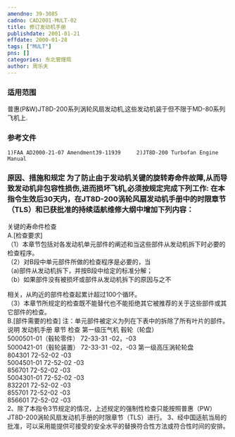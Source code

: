 ```yaml
---
amendno: 39-3085  
cadno: CAD2001-MULT-02  
title: 修订发动机手册  
publishdate: 2001-01-21  
effdate: 2000-01-28  
tags: ["MULT"]  
pns: []  
categories: 东北管理局  
author: 周乐夫  
---
```

  
### 适用范围  
普惠(P&W)JT8D-200系列涡轮风扇发动机,这些发动机装于但不限于MD-80系列飞机上.  
  
<!--more-->  
### 参考文件  
    1)FAA AD2000-21-07 Amendment39-11939     2)JT8D-200 Turbofan Engine Manual  
  
### 原因、措施和规定 为了防止由于发动机关键的旋转寿命件故障,从而导致发动机非包容性损伤,进而损坏飞机,必须按规定完成下列工作:     在本指令生效后30天内，在JT8D-200涡轮风扇发动机手册中的时限章节（TLS）和已获批准的持续适航维修大纲中增加下列内容：  
关键的寿命件检查  
   A.[检查要求]  
    （1）本章节包括对各发动机单元部件的阐述和当这些部件从发动机拆下时必要的检查程序。  
（2）对B段中单元部件所做的检查程序是必要的，当  
（a)部件从发动机拆下，并按B段中给定的标准分解；  
       （b）如果部件没有被损坏或部件从发动机拆下的原因与之不  
  
      
相关，从昀近的部件检查起累计超过100个循环。  
    （3）本章节所规定的检查既不能替代也不能拒绝其它被推荐的关于这些部件或其它部件的检查。  
   B.[部件需要的检查]      注：单元部件被定义为列在下表中的拆除了所有叶片的部件。  
说明 发动机手册 章节 检查          第一级压气机 毂轮（轮盘）  
5000501-01（毂轮零件） 72-33-31 -02，-03  
5000421-01（毂轮装置） 72-33-31 -02，-03 第一级高压涡轮轮盘  
804301  72-52-02  -03  
5004501-01  72-52-02  -03  
856701  72-52-02  -03  
5004301-01  72-52-02  -03  
832201  72-52-02  -03  
855701  72-52-02  -03  
856601  72-52-02  -03  
    2、除了本指令3节规定的情况，上述规定的强制性检查只能按照普惠（PW）JT8D-200涡轮风扇发动机手册的时限章节（TLS）进行。     3、经中国适航当局的批准，可以采用能提供可接受的安全水平的替换符合性方法或符合性时间的安排。  

